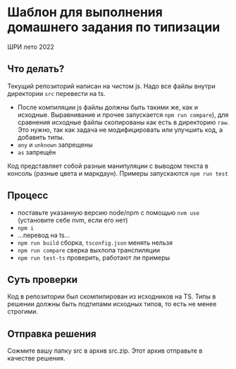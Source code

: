 # Шаблон для выполнения домашнего задания по типизации

ШРИ лето 2022

## Что делать?

Текущий репозиторий написан на чистом js. Надо все файлы внутри директории `src` перевести на ts.

- После компиляции js файлы должны быть такими же, как и исходные.
Выравнивание и прочее запускается `npm run compare`), для сравнения исходные файлы скопированы как есть в директорию `raw`.
Это нужно, так как задача не модифицировать или улучшить код, а добавить типы.
- `any` и `unknown` запрещены
- `as` запрещён

Код представляет собой разные манипуляции с выводом текста в консоль (разные цвета и маркдаун). Примеры запускаются `npm run test`

## Процесс

- поставьте указанную версию node/npm c помощью `nvm use` (установите себе nvm, если его нет)
- `npm i`
- ...перевод на ts...
- `npm run build` сборка, `tsconfig.json` менять нельзя
- `npm run compare` сверка выхлопа транспиляции
- `npm run test-ts` проверить, работают ли примеры

## Суть проверки
Код в репозитории был скомпилирован из исходников на TS. Типы в решении должны быть подтипами исходных типов, то есть не менее строгими.

##  Отправка решения

Cожмите вашу папку src в архив src.zip. Этот архив отправьте в качестве решения.
